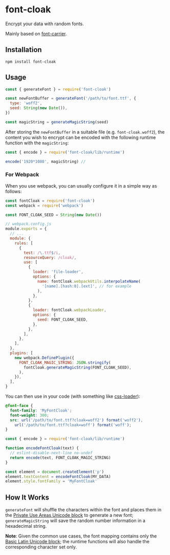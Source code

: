 # font-cloak

Encrypt your data with random fonts.

Mainly based on [font-carrier](https://github.com/purplebamboo/font-carrier).

## Installation

```shell
npm install font-cloak
```

## Usage

```javascript
const { generateFont } = require('font-cloak')

const newFontBuffer = generateFont('/path/to/font.ttf', {
  type: 'woff2',
  seed: String(new Date()),
})

const magicString = generateMagicString(seed)
```

After storing the `newFontBuffer` in a suitable file (e.g. `font-cloak.woff2`), the content you wish to encrypt can be encoded with the following runtime function with the `magicString`:

```javascript
const { encode } = require('font-cloak/lib/runtime')

encode('1920*1080', magicString) //
```

### For Webpack

When you use webpack, you can usually configure it in a simple way as follows:

```javascript
const fontCloak = require('font-cloak')
const webpack = require('webpack')

const FONT_CLOAK_SEED = String(new Date())

// webpack.config.js
module.exports = {
  // ...
  module: {
    rules: [
      {
        test: /\.ttf$/i,
        resourceQuery: /cloak/,
        use: [
          {
            loader: 'file-loader',
            options: {
              name: fontCloak.webpackUtils.interpolateName(
                '[name].[hash:8].[ext]', // for example
              ),
            },
          },
          {
            loader: fontCloak.webpackLoader,
            options: {
              seed: FONT_CLOAK_SEED,
            },
          },
        ],
      },
    ],
  },
  plugins: [
    new webpack.DefinePlugin({
      FONT_CLOAK_MAGIC_STRING: JSON.stringify(
        fontCloak.generateMagicString(FONT_CLOAK_SEED),
      ),
    }),
  ],
}
```

You can then use in your code (with something like [css-loader](https://github.com/webpack-contrib/css-loader)):

```css
@font-face {
  font-family: 'MyFontCloak';
  font-weight: 300;
  src: url('/path/to/font.ttf?cloak=woff2') format('woff2'),
    url('/path/to/font.ttf?cloak=woff') format('woff');
}
```

```javascript
const { encode } = require('font-cloak/lib/runtime')

function encodeFontCloak(text) {
  // eslint-disable-next-line no-undef
  return encode(text, FONT_CLOAK_MAGIC_STRING)
}

const element = document.createElement('p')
element.textContent = encodeFontCloak(MY_DATA)
element.style.fontFamily = 'MyFontCloak'
```

## How It Works

`generateFont` will shuffle the characters within the font and places them in the [Private Use Areas Unicode block](https://en.wikipedia.org/wiki/Private_Use_Areas) to generate a new font; `generateMagicString` will save the random number information in a hexadecimal string.

**Note**: Given the common use cases, the font mapping contains only the [Basic Latin Unicode block](https://en.wikipedia.org/wiki/Basic_Latin_(Unicode_block)); the runtime functions will also handle the corresponding character set only.
